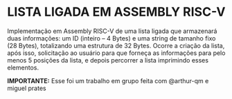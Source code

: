 # LISTA LIGADA EM ASSEMBLY RISC-V

Implementação em Assembly RISC-V de uma lista ligada que armazenará duas informações: um ID (inteiro – 4 Bytes) e uma string de tamanho fixo (28 Bytes), totalizando uma estrutura de 32 Bytes. Ocorre a criação da lista, após isso, solicitação ao usuário para que forneça as informações para pelo menos 5 posições da lista, e depois percorrer a lista imprimindo esses elementos. 

**IMPORTANTE:** Esse foi um trabalho em grupo feita com @arthur-qm e miguel prates
